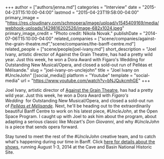 +++
author = ["authors/jenna.md"]
categories = "Interview"
date = "2015-04-23T15:10:00-04:00"
lastmod = "2015-04-23T19:58:00-04:00"
primary_image = "https://res.cloudinary.com/schmopera/image/upload/v1545409169/media/webhook-uploads/1429816202526/image-682x1024.jpeg"
primary_image_credit = "Photo credit: Nikola Novak."
publishDate = "2014-07-06T15:10:00-04:00"
related_companies = ["scene/companies/against-the-grain-theatre.md","scene/companies/the-banff-centre.md"]
related_people = ["scene/people/joel-ivany.md"]
short_description = "Joel Ivany, artistic director of Against the Grain Theatre, has had a pretty wild year. Just this week, he won a Dora Award with Figaro&#039;s Wedding for Outstanding New Musical/Opera, and closed a sold-out run of Pelléas et Mélisande."
slug = "joel-ivany-on-unclejohn"
title = "Joel Ivany on #UncleJohn"
[[social_media]]
platform = "Youtube"
template = "social-media"
url = "https://www.youtube.com/watch?v=bNJQukcmhGE"
+++

Joel Ivany, artistic director of [Against the Grain Theatre](http://againstthegraintheatre.com/), has had a pretty wild year. Just this week, he won a Dora Award with _Figaro's Wedding_  for Outstanding New Musical/Opera, and closed a sold-out run of _[Pelléas et Mélisande](/in-review-pelleas-et-melisande/)._ Next, he'll be heading out to the extraordinarily beautiful Banff Centre to work on his latest piece, _#UncleJohn_, at the Open Space Program. I caught up with Joel to ask him about the program, about adapting a serious classic like Mozart's _Don Giovanni_, and why _#UncleJohn_ is a piece that sends opera forward.

Stay tuned to meet the rest of the _#UncleJohn_ creative team, and to catch what's happening during our time in Banff. Click [here for details about the shows](https://www.facebook.com/events/1494928980723400/?ref=br_tf), running August 1-3, 2014 at the Cave and Basin National Historic Site.
